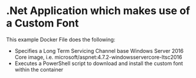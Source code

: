 # .Net Application which makes use of a Custom Font

This example Docker File does the following:
* Specifies a Long Term Servicing Channel base Windows Server 2016 Core image, i.e. microsoft/aspnet:4.7.2-windowsservercore-ltsc2016
* Executes a PowerShell script to download and install the custom font within the container
